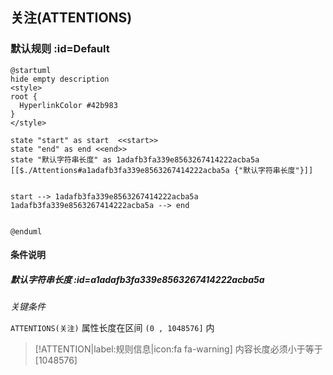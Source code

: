 ## 关注(ATTENTIONS) <!-- {docsify-ignore-all} -->

   

### 默认规则 :id=Default

```plantuml
@startuml
hide empty description
<style>
root {
  HyperlinkColor #42b983
}
</style>

state "start" as start  <<start>>
state "end" as end <<end>>
state "默认字符串长度" as 1adafb3fa339e8563267414222acba5a [[$./Attentions#a1adafb3fa339e8563267414222acba5a {"默认字符串长度"}]]


start --> 1adafb3fa339e8563267414222acba5a 
1adafb3fa339e8563267414222acba5a --> end 


@enduml
```

#### 条件说明

##### 默认字符串长度 :id=a1adafb3fa339e8563267414222acba5a


*关键条件*


`ATTENTIONS(关注)` 属性长度在区间 `(0 , 1048576]` 内

> [!ATTENTION|label:规则信息|icon:fa fa-warning]
> 内容长度必须小于等于[1048576]







